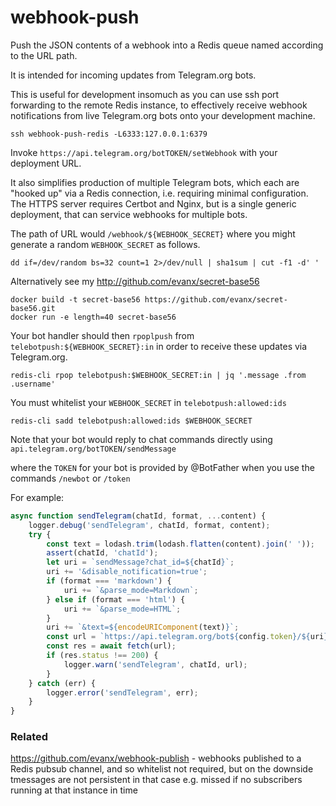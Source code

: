 # webhook-push

Push the JSON contents of a webhook into a Redis queue named according to the URL path.

It is intended for incoming updates from Telegram.org bots.

This is useful for development insomuch as you can use ssh port forwarding to the remote Redis instance, to effectively receive webhook notifications from live Telegram.org bots onto your development machine.
```shell
ssh webhook-push-redis -L6333:127.0.0.1:6379
```

Invoke `https://api.telegram.org/botTOKEN/setWebhook` with your deployment URL.

It also simplifies production of multiple Telegram bots, which each are "hooked up" via a Redis connection, i.e. requiring minimal configuration. The HTTPS server requires Certbot and Nginx, but is a single generic deployment, that can service webhooks for multiple bots.

The path of URL would `/webhook/${WEBHOOK_SECRET}` where you might generate a random `WEBHOOK_SECRET` as follows.

```shell
dd if=/dev/random bs=32 count=1 2>/dev/null | sha1sum | cut -f1 -d' '
```

Alternatively see my http://github.com/evanx/secret-base56
```
docker build -t secret-base56 https://github.com/evanx/secret-base56.git
docker run -e length=40 secret-base56
```

Your bot handler should then `rpoplpush` from `telebotpush:${WEBHOOK_SECRET}:in` in order to receive these updates via Telegram.org.
```
redis-cli rpop telebotpush:$WEBHOOK_SECRET:in | jq '.message .from .username'
```

You must whitelist your `WEBHOOK_SECRET` in `telebotpush:allowed:ids`
```
redis-cli sadd telebotpush:allowed:ids $WEBHOOK_SECRET
```

Note that your bot would reply to chat commands directly using `api.telegram.org/botTOKEN/sendMessage`

where the `TOKEN` for your bot is provided by @BotFather when you use the commands `/newbot` or `/token`

For example:

```javascript
async function sendTelegram(chatId, format, ...content) {
    logger.debug('sendTelegram', chatId, format, content);
    try {
        const text = lodash.trim(lodash.flatten(content).join(' '));
        assert(chatId, 'chatId');
        let uri = `sendMessage?chat_id=${chatId}`;
        uri += '&disable_notification=true';
        if (format === 'markdown') {
            uri += `&parse_mode=Markdown`;
        } else if (format === 'html') {
            uri += `&parse_mode=HTML`;
        }
        uri += `&text=${encodeURIComponent(text)}`;
        const url = `https://api.telegram.org/bot${config.token}/${uri}`;
        const res = await fetch(url);
        if (res.status !== 200) {
            logger.warn('sendTelegram', chatId, url);
        }
    } catch (err) {
        logger.error('sendTelegram', err);
    }
}
```

### Related 

https://github.com/evanx/webhook-publish - webhooks published to a Redis pubsub channel, and so whitelist not required, but on the downside tmessages are not persistent in that case e.g. missed if no subscribers running at that instance in time

